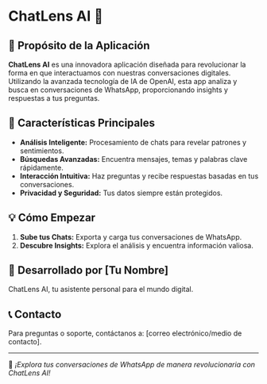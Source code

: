 # ChatLens AI 🌟

## 🎯 Propósito de la Aplicación

**ChatLens AI** es una innovadora aplicación diseñada para revolucionar la forma en que interactuamos con nuestras conversaciones digitales. Utilizando la avanzada tecnología de IA de OpenAI, esta app analiza y busca en conversaciones de WhatsApp, proporcionando insights y respuestas a tus preguntas.

## 🚀 Características Principales

- **Análisis Inteligente:** Procesamiento de chats para revelar patrones y sentimientos.
- **Búsquedas Avanzadas:** Encuentra mensajes, temas y palabras clave rápidamente.
- **Interacción Intuitiva:** Haz preguntas y recibe respuestas basadas en tus conversaciones.
- **Privacidad y Seguridad:** Tus datos siempre están protegidos.

## 💡 Cómo Empezar

1. **Sube tus Chats:** Exporta y carga tus conversaciones de WhatsApp.
2. **Descubre Insights:** Explora el análisis y encuentra información valiosa.

## 🤖 Desarrollado por [Tu Nombre]

ChatLens AI, tu asistente personal para el mundo digital.

## 📞 Contacto

Para preguntas o soporte, contáctanos a: [correo electrónico/medio de contacto].

---

💬 *¡Explora tus conversaciones de WhatsApp de manera revolucionaria con ChatLens AI!*
